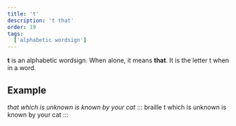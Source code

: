```yaml
---
title: 't'
description: 't that'
order: 19
tags:
  ['alphabetic wordsign']
---
```


**t** is an alphabetic wordsign. When alone, it means **that**. It is the letter t when in a word.

## Example

*that which is unknown is known by your cat*
::: braille
t which is unknown is known by your cat
:::